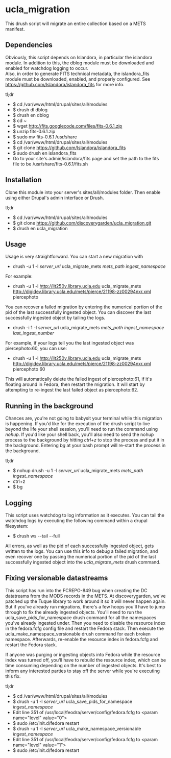 ucla_migration
==============

This drush script will migrate an entire collection based on a METS manifest.

Dependencies
------------
Obviously, this script depends on Islandora, in particular the islandora module.  In addition to this, the dblog module must be downloaded and enabled for watchdog logging to occur.  
Also, in order to generate FITS technical metadata, the islandora_fits module must be downloaded, enabled, and properly configured.  See https://github.com/Islandora/islandora_fits for more info.

tl;dr
* $ cd /var/www/html/drupal/sites/all/modules
* $ drush dl dblog
* $ drush en dblog
* $ cd ~
* $ wget http://fits.googlecode.com/files/fits-0.6.1.zip
* $ unzip fits-0.6.1.zip
* $ sudo mv fits-0.6.1 /usr/share
* $ cd /var/www/html/drupal/sites/all/modules
* $ git clone https://github.com/Islandora/islandora_fits
* $ sudo drush en islandora_fits
* Go to your site's admin/islandora/fits page and set the path to the fits file to be /usr/share/fits-0.6.1/fits.sh

Installation
------------
Clone this module into your server's sites/all/modules folder.  Then enable using either Drupal's admin interface or Drush.

tl;dr
* $ cd /var/www/html/drupal/sites/all/modules
* $ git clone https://github.com/discoverygarden/ucla_migration.git
* $ drush en ucla_migration

Usage
----
Usage is very straightforward.  You can start a new migration with
* drush -u 1 -l *server_url* ucla_migrate_mets *mets_path* *ingest_namespace*

For example:
* drush -u 1 -l http://lit250v.library.ucla.edu ucla_migrate_mets http://digidev.library.ucla.edu/mets/pierce/21198-zz00294nxr.xml piercephoto

You can recover a failed migration by entering the numerical portion of the pid of the last successfully ingested object.  You can discover the last successfully ingested object by tailing the logs.
* drush -i 1 -l *server_url* ucla_migrate_mets *mets_path* *ingest_namespace* *last_ingest_number*

For example, if your logs tell you the last ingested object was piercephoto:60, you can use:
* drush -u 1 -l http://lit250v.library.ucla.edu ucla_migrate_mets http://digidev.library.ucla.edu/mets/pierce/21198-zz00294nxr.xml piercephoto 60

This will automatically delete the failed ingest of piercephoto:61, if it's floating around in Fedora, then restart the migration.  It will start by attempting to re-ingest the last failed object as piercephoto:62.

Running in the background
-------------------------
Chances are, you're not going to babysit your terminal while this migration is happening.  If you'd like for the execution of the drush script to live beyond the life your shell session, you'll need to run the command using *nohup*.  If you'd like your shell back, you'll also need to send the nohup process to the background by hitting *ctrl+z* to stop the process and put it in the background.  Entering *bg* at your bash prompt will re-start the process in the background.

tl;dr
* $ nohup drush -u 1 -l *server_url* ucla_migrate_mets *mets_path* *ingest_namespace*
* ctrl+z
* $ bg

Logging
-------
This script uses watchdog to log information as it executes.  You can tail the watchdog logs by executing the following command within a drupal filesystem:
* $ drush ws --tail --full

All errors, as well as the pid of each successfully ingested object, gets written to the logs.  You can use this info to debug a failed migration, and even recover one by passing the numerical portion of the pid of the last successfully ingested object into the *ucla_migrate_mets* drush command.

Fixing versionable datastreams
------------------------------
This script has run into the FCREPO-849 bug when creating the DC datatreams from the MODS records in the METS.  At discoverygarden, we've patched up the Tuque library to work around it so it will never happen again.  But if you've already run migrations, there's a few hoops you'll have to jump through to fix the already ingested objects.  You'll need to run the ucla_save_pids_for_namespace drush command for all the namespaces you've already ingested under.  Then you need to disable the resource index in the fedora.fcfg config file and restart the Fedora stack.  Then execute the ucla_make_namespace_versionable drush command for each broken namespace.  Afterwards, re-enable the resource index in fedora.fcfg and restart the Fedora stack.

If anyone was purging or ingesting objects into Fedora while the resource index was turned off, you'll have to rebuild the resource index, which can be time consuming depending on the number of ingested objects.  It's best to inform any interested parties to stay off the server while you're executing this fix.

tl;dr
* $ cd /var/www/html/drupal/sites/all/modules
* $ drush -u 1 -l *server_url* ucla_save_pids_for_namespace *ingest_namespace*
* Edit line 351 of /usr/local/feodra/server/config/fedora.fcfg to &lt;param name="level" value="0"&gt;
* $ sudo /etc/init.d/fedora restart
* $ drush -u 1 -l *server_url* ucla_make_namespace_versionable *ingest_namespace*
* Edit line 351 of /usr/local/feodra/server/config/fedora.fcfg to &lt;param name="level" value="1"&gt;
* $ sudo /etc/init.d/fedora restart
